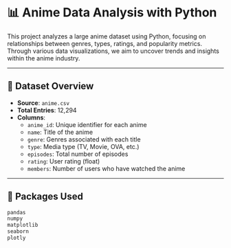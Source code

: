
# 📊 Anime Data Analysis with Python

This project analyzes a large anime dataset using Python, focusing on relationships between genres, types, ratings, and popularity metrics. Through various data visualizations, we aim to uncover trends and insights within the anime industry.

---

## 📁 Dataset Overview

- **Source**: `anime.csv`
- **Total Entries**: 12,294
- **Columns**:
  - `anime_id`: Unique identifier for each anime
  - `name`: Title of the anime
  - `genre`: Genres associated with each title
  - `type`: Media type (TV, Movie, OVA, etc.)
  - `episodes`: Total number of episodes
  - `rating`: User rating (float)
  - `members`: Number of users who have watched the anime

---

## 🧪 Packages Used

```python
pandas
numpy
matplotlib
seaborn 
plotly

